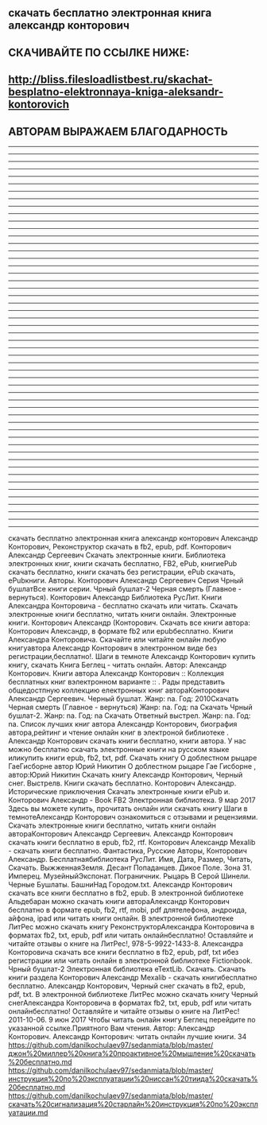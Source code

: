 скачать бесплатно электронная книга александр конторович
--------------------------------------------------
СКАЧИВАЙТЕ ПО ССЫЛКЕ НИЖЕ:
--------------------------------------------------
http://bliss.filesloadlistbest.ru/skachat-besplatno-elektronnaya-kniga-aleksandr-kontorovich
--------------------------------------------------
АВТОРАМ ВЫРАЖАЕМ БЛАГОДАРНОСТЬ
--------------------------------------------------
--------------------------------------------------
--------------------------------------------------
--------------------------------------------------
--------------------------------------------------
--------------------------------------------------
--------------------------------------------------
--------------------------------------------------
--------------------------------------------------
--------------------------------------------------
--------------------------------------------------
--------------------------------------------------
--------------------------------------------------
--------------------------------------------------
--------------------------------------------------
--------------------------------------------------
--------------------------------------------------
--------------------------------------------------
--------------------------------------------------
--------------------------------------------------
--------------------------------------------------
--------------------------------------------------
--------------------------------------------------
--------------------------------------------------
--------------------------------------------------
--------------------------------------------------
--------------------------------------------------
--------------------------------------------------
--------------------------------------------------
--------------------------------------------------
--------------------------------------------------
--------------------------------------------------
--------------------------------------------------
--------------------------------------------------
--------------------------------------------------
--------------------------------------------------
--------------------------------------------------
--------------------------------------------------
--------------------------------------------------
--------------------------------------------------
--------------------------------------------------
--------------------------------------------------
--------------------------------------------------
--------------------------------------------------
--------------------------------------------------
--------------------------------------------------
--------------------------------------------------
--------------------------------------------------
--------------------------------------------------
--------------------------------------------------
--------------------------------------------------
--------------------------------------------------
--------------------------------------------------
скачать бесплатно электронная книга александр конторович Александр Конторович, Реконструктор  скачать в fb2, epub, pdf. Конторович Александр Сергеевич  Скачать электронные книги. Библиотека электронных книг, книги скачать бесплатно, FB2, ePub, книгиePub скачать бесплатно, книги скачать без регистрации, ePub скачать, ePubкниги.  Авторы. Конторович Александр Сергеевич  Серия Чрный бушлатВсе книги серии. Чрный бушлат-2  Черная смерть (Главное - вернуться). Конторович Александр Библиотека РусЛит. Книги Александра Конторовича - бесплатно скачать или читать. Скачать электронные книги бесплатно, читать книги онлайн. Электронные книги. Конторович Александр (Конторович. Скачать все книги автора: Конторович Александр, в формате fb2 или epubбесплатно. Книги Александра Конторовича. Скачайте или читайте онлайн любую книгуавтора Александр Конторович в электронном виде без регистрации,бесплатно!. Шаги в темноте Александр Конторович купить книгу, скачать
Книга Беглец - читать онлайн. Автор: Александр Конторович. Книги автора Александр Конторович :: Коллекция бесплатных книг вэлектронном варианте :: . Рады представить общедостпную коллекцию електронных книг автораКонторович Александр Сергеевич. Черный бушлат. Жанр: na. Год: 2010Скачать  Черная смерть (Главное - вернуться) Жанр: na. Год: na Скачать Чрный бушлат-2. Жанр: na. Год: na Скачать  Ответный выстрел. Жанр: na. Год: na. Список лучших книг автора Александр Конторович, биография автора,рейтинг и чтение онлайн книг в электроной библиотеке . Александр Конторович скачать книги бесплатно, книги автора. У нас можно бесплатно скачать электронные книги на русском языке иликупить книги epub, fb2, txt, pdf.  Скачать книгу О доблестном рыцаре ГаеГисборне автор Юрий Никитин  О доблестном рыцаре Гае Гисборне , автор:Юрий Никитин  Скачать книгу Александр Конторович, Черный снег. Выстрелв. Книги скачать бесплатно. Конторович Александр. Исторические приключения  Скачать электронные книги ePub и. Конторович Александр - Book FB2 Электронная библиотека. 9 мар 2017  Здесь вы можете купить, прочитать онлайн или скачать книгу Шаги в темнотеАлександр Конторович ознакомиться с отзывами и рецензиями.
Скачать электронные книги бесплатно, читать книги онлайн автораКонторович Александр Сергеевич. Александр Конторович  скачать книги бесплатно в epub, fb2, rtf. Конторович Александр  Mexalib - скачать книги бесплатно. Фантастика, Русские Авторы, Конторович Александр. Бесплатнаябиблиотека РусЛит.  Имя, Дата, Размер, Читать, Скачать. ВыжженнаяЗемля. Десант Попаданцев. Дикое Поле. Зона 31. Имперец. МузейныйЭкспонат. Пограничник. Рыцарь В Серой Шинели. Черные Бушлаты. БашниНад Городом.txt. Александр Конторович  скачать все книги бесплатно в fb2, epub. В электронной библиотеке Альдебаран можно скачать книги автораАлександр Конторович бесплатно в формате epub, fb2, rtf, mobi, pdf длятелефона, андроида, айфона, ipad или читать книги онлайн. В электронной библиотеке ЛитРес можно скачать книгу РеконструкторАлександра Конторовича в форматах fb2, txt, epub, pdf или читать онлайнбесплатно! Оставляйте и читайте отзывы о книге на ЛитРес!, 978-5-9922-1433-8. Александра Конторовича  скачать все книги бесплатно в fb2, epub, pdf, txt ибез регистрации или читать онлайн в электронной библиотеке Fictionbook. Чрный бушлат-2  Электронная библиотека eTextLib. Скачать. Скачать книги раздела Конторович Александр  Mexalib - скачать книгибесплатно бесплатно.
Александр Конторович, Черный снег  скачать в fb2, epub, pdf, txt. В электронной библиотеке ЛитРес можно скачать книгу Черный снегАлександра Конторовича в форматах fb2, txt, epub, pdf или читать онлайнбесплатно! Оставляйте и читайте отзывы о книге на ЛитРес! 2011-10-06. 9 июн 2017  Чтобы читать онлайн книгу  Беглец  перейдите по указанной ссылке.Приятного Вам чтения. Автор: Александр Конторович. Александр Конторович: читать онлайн лучшие книги. 34
https://github.com/danilkochulaev97/sedanmiata/blob/master/джон%20миллер%20книга%20проактивное%20мышление%20скачать%20бесплатно.md
https://github.com/danilkochulaev97/sedanmiata/blob/master/инструкция%20по%20эксплуатации%20ниссан%20тиида%20скачать%20бесплатно.md
https://github.com/danilkochulaev97/sedanmiata/blob/master/скачать%20сигнализация%20старлайн%20инструкция%20по%20эксплуатации.md
